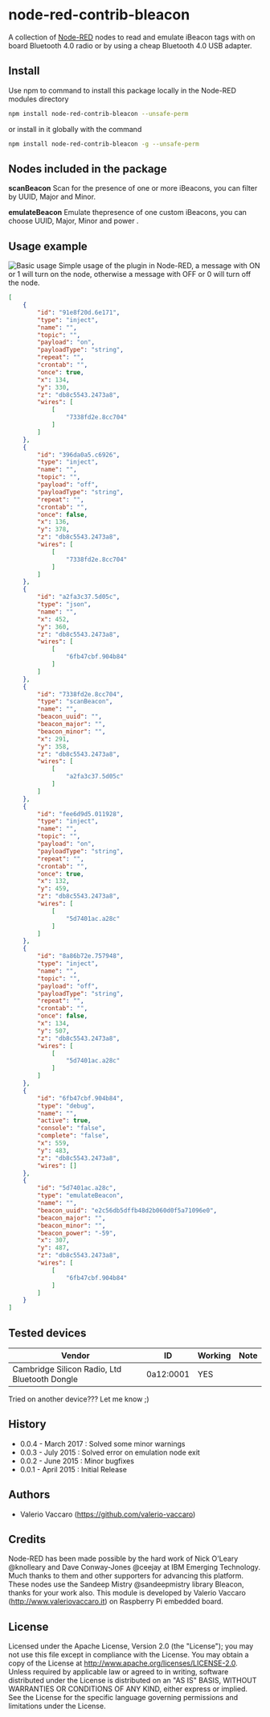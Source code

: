 # node-red-contrib-bleacon
A collection of [Node-RED](http://nodered.org) nodes to read and emulate iBeacon tags with on board Bluetooth 4.0 radio or by using a cheap Bluetooth 4.0 USB adapter.

## Install
Use npm to command to install this package locally in the Node-RED modules directory
```bash
npm install node-red-contrib-bleacon --unsafe-perm
```
or install in it globally with the command
```bash
npm install node-red-contrib-bleacon -g --unsafe-perm
```

## Nodes included in the package
**scanBeacon** Scan for the presence of one or more iBeacons, you can filter by UUID, Major and Minor.

**emulateBeacon** Emulate thepresence of one custom iBeacons, you can choose UUID, Major, Minor and power .

## Usage example
![Basic usage](https://github.com/valerio-vaccaro/node-red-contrib-bleacon/blob/master/node-red-contrib-bleacon_example.png)
Simple usage of the plugin in Node-RED, a message with ON or 1 will turn on the node, otherwise a message with OFF or 0 will turn off the node.
```json
[
    {
        "id": "91e8f20d.6e171",
        "type": "inject",
        "name": "",
        "topic": "",
        "payload": "on",
        "payloadType": "string",
        "repeat": "",
        "crontab": "",
        "once": true,
        "x": 134,
        "y": 330,
        "z": "db8c5543.2473a8",
        "wires": [
            [
                "7338fd2e.8cc704"
            ]
        ]
    },
    {
        "id": "396da0a5.c6926",
        "type": "inject",
        "name": "",
        "topic": "",
        "payload": "off",
        "payloadType": "string",
        "repeat": "",
        "crontab": "",
        "once": false,
        "x": 136,
        "y": 378,
        "z": "db8c5543.2473a8",
        "wires": [
            [
                "7338fd2e.8cc704"
            ]
        ]
    },
    {
        "id": "a2fa3c37.5d05c",
        "type": "json",
        "name": "",
        "x": 452,
        "y": 360,
        "z": "db8c5543.2473a8",
        "wires": [
            [
                "6fb47cbf.904b84"
            ]
        ]
    },
    {
        "id": "7338fd2e.8cc704",
        "type": "scanBeacon",
        "name": "",
        "beacon_uuid": "",
        "beacon_major": "",
        "beacon_minor": "",
        "x": 291,
        "y": 358,
        "z": "db8c5543.2473a8",
        "wires": [
            [
                "a2fa3c37.5d05c"
            ]
        ]
    },
    {
        "id": "fee6d9d5.011928",
        "type": "inject",
        "name": "",
        "topic": "",
        "payload": "on",
        "payloadType": "string",
        "repeat": "",
        "crontab": "",
        "once": true,
        "x": 132,
        "y": 459,
        "z": "db8c5543.2473a8",
        "wires": [
            [
                "5d7401ac.a28c"
            ]
        ]
    },
    {
        "id": "8a86b72e.757948",
        "type": "inject",
        "name": "",
        "topic": "",
        "payload": "off",
        "payloadType": "string",
        "repeat": "",
        "crontab": "",
        "once": false,
        "x": 134,
        "y": 507,
        "z": "db8c5543.2473a8",
        "wires": [
            [
                "5d7401ac.a28c"
            ]
        ]
    },
    {
        "id": "6fb47cbf.904b84",
        "type": "debug",
        "name": "",
        "active": true,
        "console": "false",
        "complete": "false",
        "x": 559,
        "y": 483,
        "z": "db8c5543.2473a8",
        "wires": []
    },
    {
        "id": "5d7401ac.a28c",
        "type": "emulateBeacon",
        "name": "",
        "beacon_uuid": "e2c56db5dffb48d2b060d0f5a71096e0",
        "beacon_major": "",
        "beacon_minor": "",
        "beacon_power": "-59",
        "x": 307,
        "y": 487,
        "z": "db8c5543.2473a8",
        "wires": [
            [
                "6fb47cbf.904b84"
            ]
        ]
    }
]
```

## Tested devices

| Vendor                                               | ID        | Working | Note                                                 |
|------------------------------------------------------|-----------|---------|------------------------------------------------------|
| Cambridge Silicon Radio, Ltd Bluetooth Dongle        | 0a12:0001 | YES     |                                                      |

Tried on another device??? Let me know ;)

## History
- 0.0.4 - March 2017 : Solved some minor warnings
- 0.0.3 - July 2015 : Solved error on emulation node exit
- 0.0.2 - June 2015 : Minor bugfixes
- 0.0.1 - April 2015 : Initial Release

## Authors
* Valerio Vaccaro (https://github.com/valerio-vaccaro)

## Credits
Node-RED has been made possible by the hard work of Nick O'Leary @knolleary and Dave Conway-Jones @ceejay at IBM Emerging Technology. Much thanks to them and other supporters for advancing this platform.
These nodes use the Sandeep Mistry @sandeepmistry library Bleacon, thanks for your work also.
This module is developed by Valerio Vaccaro (http://www.valeriovaccaro.it) on Raspberry Pi embedded board.

## License
Licensed under the Apache License, Version 2.0 (the "License"); you may not use this file except in compliance with the License. You may obtain a copy of the License at http://www.apache.org/licenses/LICENSE-2.0. Unless required by applicable law or agreed to in writing, software distributed under the License is distributed on an "AS IS" BASIS, WITHOUT WARRANTIES OR CONDITIONS OF ANY KIND, either express or implied. See the License for the specific language governing permissions and limitations under the License.
